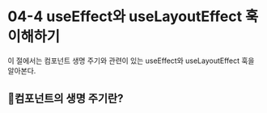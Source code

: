 # 04-4 useEffect와 useLayoutEffect 훅 이해하기
이 절에서는 컴포넌트 생명 주기와 관련이 있는 useEffect와 useLayoutEffect 훅을 알아본다.

## 🎈컴포넌트의 생명 주기란?

